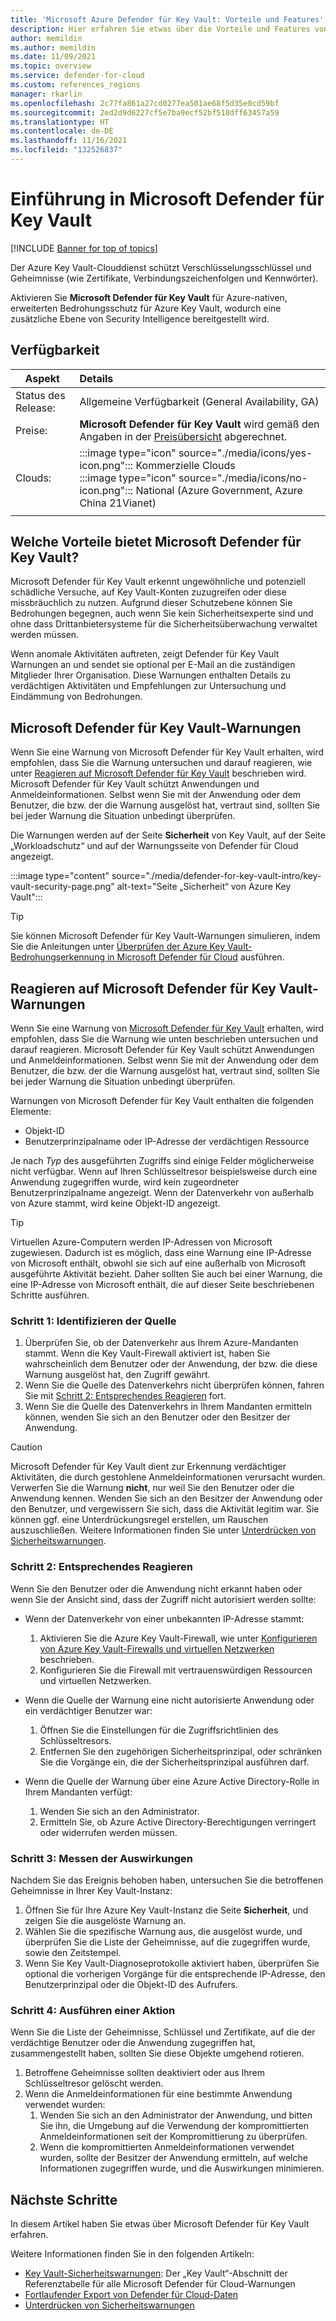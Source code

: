 ```yaml
---
title: 'Microsoft Azure Defender für Key Vault: Vorteile und Features'
description: Hier erfahren Sie etwas über die Vorteile und Features von Microsoft Defender für Key Vault.
author: memildin
ms.author: memildin
ms.date: 11/09/2021
ms.topic: overview
ms.service: defender-for-cloud
ms.custom: references_regions
manager: rkarlin
ms.openlocfilehash: 2c77fa861a27cd0277ea501ae68f5d35e0cd59bf
ms.sourcegitcommit: 2ed2d9d6227cf5e7ba9ecf52bf518dff63457a59
ms.translationtype: HT
ms.contentlocale: de-DE
ms.lasthandoff: 11/16/2021
ms.locfileid: "132526837"
---
```

# <a name="introduction-to-microsoft-defender-for-key-vault"></a>Einführung in Microsoft Defender für Key Vault

[!INCLUDE [Banner for top of topics](./includes/banner.md)]

Der Azure Key Vault-Clouddienst schützt Verschlüsselungsschlüssel und Geheimnisse (wie Zertifikate, Verbindungszeichenfolgen und Kennwörter). 

Aktivieren Sie **Microsoft Defender für Key Vault** für Azure-nativen, erweiterten Bedrohungsschutz für Azure Key Vault, wodurch eine zusätzliche Ebene von Security Intelligence bereitgestellt wird. 

## <a name="availability"></a>Verfügbarkeit

|Aspekt|Details|
|----|:----|
|Status des Release:|Allgemeine Verfügbarkeit (General Availability, GA)|
|Preise:|**Microsoft Defender für Key Vault** wird gemäß den Angaben in der [Preisübersicht](https://azure.microsoft.com/pricing/details/security-center/) abgerechnet.|
|Clouds:|:::image type="icon" source="./media/icons/yes-icon.png"::: Kommerzielle Clouds<br>:::image type="icon" source="./media/icons/no-icon.png"::: National (Azure Government, Azure China 21Vianet)|
|||

## <a name="what-are-the-benefits-of-microsoft-defender-for-key-vault"></a>Welche Vorteile bietet Microsoft Defender für Key Vault?

Microsoft Defender für Key Vault erkennt ungewöhnliche und potenziell schädliche Versuche, auf Key Vault-Konten zuzugreifen oder diese missbräuchlich zu nutzen. Aufgrund dieser Schutzebene können Sie Bedrohungen begegnen, auch wenn Sie kein Sicherheitsexperte sind und ohne dass Drittanbietersysteme für die Sicherheitsüberwachung verwaltet werden müssen.

Wenn anomale Aktivitäten auftreten, zeigt Defender für Key Vault Warnungen an und sendet sie optional per E-Mail an die zuständigen Mitglieder Ihrer Organisation. Diese Warnungen enthalten Details zu verdächtigen Aktivitäten und Empfehlungen zur Untersuchung und Eindämmung von Bedrohungen. 

## <a name="microsoft-defender-for-key-vault-alerts"></a>Microsoft Defender für Key Vault-Warnungen
Wenn Sie eine Warnung von Microsoft Defender für Key Vault erhalten, wird empfohlen, dass Sie die Warnung untersuchen und darauf reagieren, wie unter [Reagieren auf Microsoft Defender für Key Vault](defender-for-key-vault-usage.md) beschrieben wird. Microsoft Defender für Key Vault schützt Anwendungen und Anmeldeinformationen. Selbst wenn Sie mit der Anwendung oder dem Benutzer, die bzw. der die Warnung ausgelöst hat, vertraut sind, sollten Sie bei jeder Warnung die Situation unbedingt überprüfen.

Die Warnungen werden auf der Seite **Sicherheit** von Key Vault, auf der Seite „Workloadschutz“ und auf der Warnungsseite von Defender für Cloud angezeigt.

:::image type="content" source="./media/defender-for-key-vault-intro/key-vault-security-page.png" alt-text="Seite „Sicherheit“ von Azure Key Vault":::


> [!TIP]
> Sie können Microsoft Defender für Key Vault-Warnungen simulieren, indem Sie die Anleitungen unter [Überprüfen der Azure Key Vault-Bedrohungserkennung in Microsoft Defender für Cloud](https://techcommunity.microsoft.com/t5/azure-security-center/validating-azure-key-vault-threat-detection-in-azure-security/ba-p/1220336) ausführen.


## <a name="respond-to-microsoft-defender-for-key-vault-alerts"></a>Reagieren auf Microsoft Defender für Key Vault-Warnungen
Wenn Sie eine Warnung von [Microsoft Defender für Key Vault](defender-for-key-vault-introduction.md) erhalten, wird empfohlen, dass Sie die Warnung wie unten beschrieben untersuchen und darauf reagieren. Microsoft Defender für Key Vault schützt Anwendungen und Anmeldeinformationen. Selbst wenn Sie mit der Anwendung oder dem Benutzer, die bzw. der die Warnung ausgelöst hat, vertraut sind, sollten Sie bei jeder Warnung die Situation unbedingt überprüfen.  

Warnungen von Microsoft Defender für Key Vault enthalten die folgenden Elemente:

- Objekt-ID
- Benutzerprinzipalname oder IP-Adresse der verdächtigen Ressource 

Je nach *Typ* des ausgeführten Zugriffs sind einige Felder möglicherweise nicht verfügbar. Wenn auf Ihren Schlüsseltresor beispielsweise durch eine Anwendung zugegriffen wurde, wird kein zugeordneter Benutzerprinzipalname angezeigt. Wenn der Datenverkehr von außerhalb von Azure stammt, wird keine Objekt-ID angezeigt.

> [!TIP]
> Virtuellen Azure-Computern werden IP-Adressen von Microsoft zugewiesen. Dadurch ist es möglich, dass eine Warnung eine IP-Adresse von Microsoft enthält, obwohl sie sich auf eine außerhalb von Microsoft ausgeführte Aktivität bezieht. Daher sollten Sie auch bei einer Warnung, die eine IP-Adresse von Microsoft enthält, die auf dieser Seite beschriebenen Schritte ausführen.

### <a name="step-1-identify-the-source"></a>Schritt 1: Identifizieren der Quelle

1. Überprüfen Sie, ob der Datenverkehr aus Ihrem Azure-Mandanten stammt. Wenn die Key Vault-Firewall aktiviert ist, haben Sie wahrscheinlich dem Benutzer oder der Anwendung, der bzw. die diese Warnung ausgelöst hat, den Zugriff gewährt.
1. Wenn Sie die Quelle des Datenverkehrs nicht überprüfen können, fahren Sie mit [Schritt 2: Entsprechendes Reagieren](#step-2-respond-accordingly) fort.
1. Wenn Sie die Quelle des Datenverkehrs in Ihrem Mandanten ermitteln können, wenden Sie sich an den Benutzer oder den Besitzer der Anwendung. 

> [!CAUTION]
> Microsoft Defender für Key Vault dient zur Erkennung verdächtiger Aktivitäten, die durch gestohlene Anmeldeinformationen verursacht wurden. Verwerfen Sie die Warnung **nicht**, nur weil Sie den Benutzer oder die Anwendung kennen. Wenden Sie sich an den Besitzer der Anwendung oder den Benutzer, und vergewissern Sie sich, dass die Aktivität legitim war. Sie können ggf. eine Unterdrückungsregel erstellen, um Rauschen auszuschließen. Weitere Informationen finden Sie unter [Unterdrücken von Sicherheitswarnungen](alerts-suppression-rules.md).


### <a name="step-2-respond-accordingly"></a>Schritt 2: Entsprechendes Reagieren 
Wenn Sie den Benutzer oder die Anwendung nicht erkannt haben oder wenn Sie der Ansicht sind, dass der Zugriff nicht autorisiert werden sollte:

- Wenn der Datenverkehr von einer unbekannten IP-Adresse stammt:
    1. Aktivieren Sie die Azure Key Vault-Firewall, wie unter [Konfigurieren von Azure Key Vault-Firewalls und virtuellen Netzwerken](../key-vault/general/network-security.md) beschrieben.
    1. Konfigurieren Sie die Firewall mit vertrauenswürdigen Ressourcen und virtuellen Netzwerken.

- Wenn die Quelle der Warnung eine nicht autorisierte Anwendung oder ein verdächtiger Benutzer war:
    1. Öffnen Sie die Einstellungen für die Zugriffsrichtlinien des Schlüsseltresors.
    1. Entfernen Sie den zugehörigen Sicherheitsprinzipal, oder schränken Sie die Vorgänge ein, die der Sicherheitsprinzipal ausführen darf.  

- Wenn die Quelle der Warnung über eine Azure Active Directory-Rolle in Ihrem Mandanten verfügt:
    1. Wenden Sie sich an den Administrator.
    1. Ermitteln Sie, ob Azure Active Directory-Berechtigungen verringert oder widerrufen werden müssen.

### <a name="step-3-measure-the-impact"></a>Schritt 3: Messen der Auswirkungen
Nachdem Sie das Ereignis behoben haben, untersuchen Sie die betroffenen Geheimnisse in Ihrer Key Vault-Instanz:
1. Öffnen Sie für Ihre Azure Key Vault-Instanz die Seite **Sicherheit**, und zeigen Sie die ausgelöste Warnung an.
1. Wählen Sie die spezifische Warnung aus, die ausgelöst wurde, und überprüfen Sie die Liste der Geheimnisse, auf die zugegriffen wurde, sowie den Zeitstempel.
1. Wenn Sie Key Vault-Diagnoseprotokolle aktiviert haben, überprüfen Sie optional die vorherigen Vorgänge für die entsprechende IP-Adresse, den Benutzerprinzipal oder die Objekt-ID des Aufrufers.  

### <a name="step-4-take-action"></a>Schritt 4: Ausführen einer Aktion 
Wenn Sie die Liste der Geheimnisse, Schlüssel und Zertifikate, auf die der verdächtige Benutzer oder die Anwendung zugegriffen hat, zusammengestellt haben, sollten Sie diese Objekte umgehend rotieren.

1. Betroffene Geheimnisse sollten deaktiviert oder aus Ihrem Schlüsseltresor gelöscht werden.
1. Wenn die Anmeldeinformationen für eine bestimmte Anwendung verwendet wurden:
    1. Wenden Sie sich an den Administrator der Anwendung, und bitten Sie ihn, die Umgebung auf die Verwendung der kompromittierten Anmeldeinformationen seit der Kompromittierung zu überprüfen.
    1. Wenn die kompromittierten Anmeldeinformationen verwendet wurden, sollte der Besitzer der Anwendung ermitteln, auf welche Informationen zugegriffen wurde, und die Auswirkungen minimieren.

## <a name="next-steps"></a>Nächste Schritte

In diesem Artikel haben Sie etwas über Microsoft Defender für Key Vault erfahren.

Weitere Informationen finden Sie in den folgenden Artikeln: 

- [Key Vault-Sicherheitswarnungen](alerts-reference.md#alerts-azurekv): Der „Key Vault“-Abschnitt der Referenztabelle für alle Microsoft Defender für Cloud-Warnungen
- [Fortlaufender Export von Defender für Cloud-Daten](continuous-export.md)
- [Unterdrücken von Sicherheitswarnungen](alerts-suppression-rules.md)
